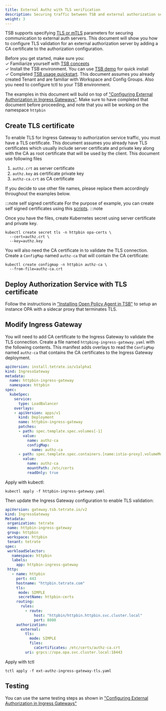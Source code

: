 ```yaml
---
title: External Authz with TLS verification
description: Securing traffic between TSB and external authorization service.
weight: 3
---
```


TSB supports specifying [TLS or mTLS](../../refs/tsb/auth/v2/auth#clienttlssettings) parameters for securing communication to external auth servers. This document will show you how to configure TLS validation for an external authorization server by adding a CA certificate to the authorization configuration. 

Before you get started, make sure you: <br />
✓ Familiarize yourself with [TSB concepts](../../concepts/toc) <br />
✓ Install the TSB environment. You can use [TSB demo](../../setup/self_managed/demo-installation) for quick install<br />
✓ Completed [TSB usage quickstart](../../quickstart). This document assumes you already created Tenant and are familiar with Workspace and Config Groups. Also you need to configure tctl to your TSB environment.<br/>

The examples in this document will build on top of ["Configuring External Authorization in Ingress Gateways"](./ingress_gateway). Make sure to have completed that document before proceeding, and note that you will be working on the namespace `httpbin`

## Create TLS certificate

To enable TLS for Ingress Gateway to authorization service traffic, you must have a TLS certificate. This document assumes you already have TLS certificates which usually include server certificate and private key along with the CA as root certificate that will be used by the client. This document use following files

1. `authz.crt` as  server certificate
2. `authz.key` as certificate private key
3. `authz-ca.crt` as CA certificate

If you decide to use other file names, please replace them accordingly throughout the examples below.

:::note self signed certificate
For the purpose of example, you can create self signed certificates using this [scripts](../../quickstart/ingress_gateway#certificate-for-gateway).
:::note

Once you have the files, create Kubernetes secret using server certificate and private key.

```bash{promptUser: "alice"}
kubectl create secret tls -n httpbin opa-certs \
  --cert=authz.crt \
  --key=authz.key
```

You will also need the CA certificate in to validate the TLS connection.
Create a `ConfigMap` named `authz-ca` that will contain the CA certificate:

```bash{promptUser: "alice"}
kubectl create configmap -n httpbin authz-ca \
  --from-file=authz-ca.crt
```

## Deploy Authorization Service with TLS certificate

Follow the instructions in ["Installing Open Policy Agent in TSB"](../../reference/samples/opa#terminating-tls) to setup an instance OPA with a sidecar proxy that terminates TLS. 


## Modify Ingress Gateway

You will need to add CA certificate to the Ingress Gateway to validate the TLS connection.
Create a file named `httpbing-ingress-gateway.yaml` with the following contents. This manifest adds overlays to read the `ConfigMap` named `authz-ca` that contains the CA certificates to the Ingress Gateway deployment.

```yaml
apiVersion: install.tetrate.io/v1alpha1
kind: IngressGateway
metadata:
  name: httpbin-ingress-gateway
  namespace: httpbin
spec:
  kubeSpec:
    service:
      type: LoadBalancer
    overlays:
    - apiVersion: apps/v1
      kind: Deployment
      name: httpbin-ingress-gateway
      patches:
      - path: spec.template.spec.volumes[-1]
        value:
          name: authz-ca
          configMap:
            name: authz-ca
      - path: spec.template.spec.containers.[name:istio-proxy].volumeMounts[-1]
        value:
          name: authz-ca
          mountPath: /etc/certs
          readOnly: true
```

Apply with kubectl:

```bash{promptUser: "alice"}
kubectl apply -f httpbin-ingress-gateway.yaml
```

Then update the Ingress Gateway configuration to enable TLS validation:

```yaml
apiVersion: gateway.tsb.tetrate.io/v2
kind: IngressGateway
Metadata:
 organization: tetrate
 name: httpbin-ingress-gateway
 group: httpbin
 workspace: httpbin
 tenant: tetrate
spec:
 workloadSelector:
   namespace: httpbin
   labels:
     app: httpbin-ingress-gateway
 http:
   - name: httpbin
     port: 443
     hostname: "httpbin.tetrate.com"
     tls:
      mode: SIMPLE
      secretName: httpbin-certs
     routing:
       rules:
         - route:
             host: "httpbin/httpbin.httpbin.svc.cluster.local"
             port: 8080
     authorization:
       external:
         tls:
           mode: SIMPLE
           files:
             caCertificates: /etc/certs/authz-ca.crt
         uri: grpcs://opa.opa.svc.cluster.local:18443
```

Apply with tctl

```bash{promptUser: "alice"}
tctl apply -f ext-authz-ingress-gateway-tls.yaml
```

## Testing

You can use the same testing steps as shown in ["Configuring External Authorization in Ingress Gateways"](./ingress_gateway#testing)


